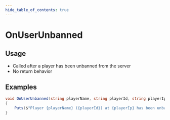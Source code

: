 ```yaml
---
hide_table_of_contents: true
---
```


# OnUserUnbanned

## Usage

* Called after a player has been unbanned from the server
* No return behavior

## Examples

```csharp
void OnUserUnbanned(string playerName, string playerId, string playerIp)
{
    Puts($"Player {playerName} ({playerId}) at {playerIp} has been unbanned");
}
```
